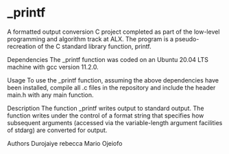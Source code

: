 # _printf

A formatted output conversion C project completed as part of the low-level programming and algorithm track at ALX. The program is a pseudo- recreation of the C standard library function, printf.

Dependencies
The _printf function was coded on an Ubuntu 20.04 LTS machine with gcc version 11.2.0.

Usage
To use the _printf function, assuming the above dependencies have been installed, compile all .c files in the repository and include the header main.h with any main function.

Description
The function _printf writes output to standard output. The function writes under the control of a format string that specifies how subsequent arguments (accessed via the variable-length argument facilities of stdarg) are converted for output.

Authors
Durojaiye rebecca
Mario Ojeiofo
